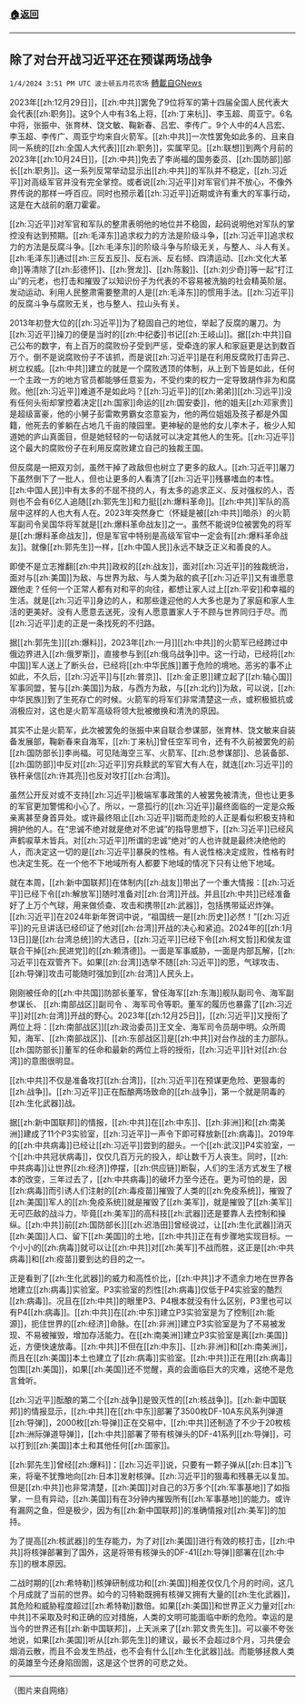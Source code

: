 ###  [:house:返回](README.md)
---


## 除了对台开战习近平还在预谋两场战争
`1/4/2024 3:51 PM UTC 波士顿五月花农场` [轉載自GNews](https://gnews.org/articles/2184263)

2023年[[zh:12月29日]]，[[zh:中共]]罢免了9位将军的第十四届全国人民代表大会代表[[zh:职务]]。这9个人中有3名上将，[[zh:丁来杭]]、李玉超、周亚宁。6名中将，张振中、张育林、饶文敏、鞠新春、吕宏、李传广。9个人中的4人吕宏、李玉超、李传广、周亚宁均来自火箭军。[[zh:中共]]一次性罢免如此多的、且来自同一系统的[[zh:全国人大代表]][[zh:职务]]，实属罕见。[[zh:联想]]到两个月前的2023年[[zh:10月24日]]，[[zh:中共]]免去了李尚福的国务委员、[[zh:国防部]]部长[[zh:职务]]。这一系列反常举动显示出[[zh:中共]]的军队并不稳定，[[zh:习近平]]对高级军官并没有完全掌控。或者说[[zh:习近平]]对军官们并不放心，不像外界传说的那样一呼百应。同时也预示着[[zh:习近平]]近期或许有重大的军事行动，这是在大战前的磨刀霍霍。

[[zh:习近平]]对军官和军队的整肃表明他的地位并不稳固，起码说明他对军队的掌控没有达到预期。[[zh:毛泽东]]追求权力的方法是阶级斗争，[[zh:习近平]]追求权力的方法是反腐斗争。[[zh:毛泽东]]的阶级斗争与阶级无关，与整人、斗人有关。[[zh:毛泽东]]通过[[zh:三反五反]]、反右派、反右倾、四清运动、[[zh:文化大革命]]等清除了[[zh:彭德怀]]、[[zh:贺龙]]、[[zh:陈毅]]、[[zh:刘少奇]]等一起“打江山”的元老，也打击和摧毁了以知识份子为代表的不容易被洗脑的社会精英阶层。发动运动、利用人民整肃需要整肃的人是[[zh:毛泽东]]的惯用手法。[[zh:习近平]]的反腐斗争与腐败无关，也与整人、拉山头有关。

2013年初登大位的[[zh:习近平]]为了稳固自己的地位，举起了反腐的屠刀。为[[zh:习近平]]操刀的便是当时的[[zh:中纪委]]书记[[zh:王岐山]]。据[[zh:中共]]自己公布的数字，有上百万的腐败份子受到严惩，受牵连的家人和家庭更是达到数百万个。倒不是说腐败份子不该抓，而是说[[zh:习近平]]是在利用反腐败打击异己、树立权威。[[zh:中共]]建立的就是一个腐败透顶的体制，从上到下皆是如此，任何一个主政一方的地方官员都能够任意妄为，不受约束的权力一定导致胡作非为和腐败。他[[zh:习近平]]难道不是如此吗？[[zh:习近平]]的[[zh:弟弟]][[zh:习远平]]没有任何头衔却掌控着决定[[zh:国家]]命运的[[zh:国安委]]，他的姐夫[[zh:邓家贵]]是超级富豪，他的小舅子彭雷欺男霸女恣意妄为，他的两位姐姐及孩子都是外国籍，他死去的爹躺在占地几千亩的陵园里。更神秘的是他的女儿李木子，极少人知道她的庐山真面目，但是她轻轻的一句话就可以决定其他人的生死。[[zh:习近平]]这个最大的腐败份子在利用反腐败建立自己的独裁王国。

但反腐是一把双刃剑，虽然干掉了政敌但也树立了更多的敌人。[[zh:习近平]]屠刀下虽然倒下了一批人，但也让更多的人看清了[[zh:习近平]]残暴嗜血的本性。[[zh:中国人民]]中有太多的不屈不挠的人，有太多的追求正义、反对强权的人，否则也不会有6亿人追随[[zh:郭先生]]和力挺[[zh:爆料革命]]。[[zh:中共]]军队的高层中这样的人也大有人在。2023年突然身亡（怀疑是被[[zh:中共]]暗杀）的火箭军副司令吴国华将军就是[[zh:爆料革命战友]]之一。虽然不能说9位被罢免的将军是[[zh:爆料革命战友]]，但是军官中特别是高级军官中一定会有[[zh:爆料革命战友]]。就像[[zh:郭先生]]一样，[[zh:中国人民]]永远不缺乏正义和善良的人。

即使不是立志推翻[[zh:中共]]政权的[[zh:战友]]，面对[[zh:习近平]]的独裁统治，面对与[[zh:美国]]为敌、与世界为敌、与人类为敌的疯子[[zh:习近平]]又有谁愿意跟他走？任何一个正常人都有对和平的向往，都想让家人过上[[zh:平安]]和幸福的生活。就是[[zh:习近平]]身边的人，和那些逢迎他的人大多也是为了家庭和家人生活的更美好。没有人愿意去送死，没有人愿意置家人于不顾与世界同归于尽。而[[zh:习近平]]走的正是一条找死的不归路。

据[[zh:郭先生]][[zh:爆料]]，2023年[[zh:一月]][[zh:中共]]的火箭军已经跨过中俄边界进入[[zh:俄罗斯]]，直接参与到[[zh:俄乌战争]]中。这一行动，已经将[[zh:中国]]军人送上了断头台，已经将[[zh:中华民族]]置于危险的境地。恶劣的事不止如此，不久后，[[zh:习近平]]与[[zh:普京]]、[[zh:金正恩]]建立起了[[zh:轴心国]]军事同盟，誓与[[zh:美国]]为敌，与西方为敌，与[[zh:北约]]为敌，可以说，[[zh:中华民族]]到了生死存亡的时候。火箭军的将军们非常清楚这一点，或积极抵抗或消极应对，这也是火箭军高级将领大批被撤换和清洗的原因。

其实不止是火箭军，此次被罢免的张振中来自联合参谋部，张育林、饶文敏来自装备发展部，鞠新春来自海军，[[zh:丁来杭]]曾任空军司令，还有不久前被罢免的前[[zh:国防部长]]李尚福。可见陆海空三军、火箭军、[[zh:总参谋部]]、总装备部、[[zh:国防部]]中反对[[zh:习近平]]穷兵黩武的军官大有人在，就连[[zh:习近平]]的铁杆亲信[[zh:许其亮]]也反对攻打[[zh:台湾]]。

虽然公开反对或不支持[[zh:习近平]]极端军事政策的人被罢免被清洗，但也让更多的军官更加警惕和小心了。所以，一意孤行的[[zh:习近平]]最终面临的一定是众叛亲离甚至身首异处。或许最终阻止[[zh:习近平]]铤而走险的人正是看似积极支持和拥护他的人。在“忠诚不绝对就是绝对不忠诚”的指导思想下，[[zh:习近平]]已经风声鹤唳草木皆兵。对[[zh:习近平]]所谓的忠诚“绝对”的人也许就是最终决绝他的人，而决定这一切的是[[zh:习近平]]暴戾的性格。有人说性格决定成败，性格有时也决定生死。在一个他不下地域所有人都要下地域的情况下只有让他下地域。

就在本周，[[zh:新中国联邦]]在体制内[[zh:战友]]带出了一个重大情报：[[zh:习近平]]已经下令[[zh:解放军]]随时准备对[[zh:台湾]]开战。并且[[zh:中共]]已经准备好了上万个气球，用来做侦查、攻击和携带[[zh:武器]]，包括携带延迟炸弹。[[zh:习近平]]在2024年新年贺词中说，“祖国统一是[[zh:历史]]必然！”[[zh:习近平]]的元旦讲话已经印证了他对[[zh:台湾]]开战的决心和紧迫。2024年的[[zh:1月13日]]是[[zh:台湾总统]]的大选日，[[zh:习近平]]已经下令[[zh:柯文哲]]和侯友谊联合干掉[[zh:民进党]]的[[zh:赖清德]]。一面是军事威胁，一面是内部瓦解，[[zh:习近平]]在双管齐下。如果[[zh:台湾]]选举不随[[zh:习近平]]的愿，气球攻击、[[zh:导弹]]攻击可能随时强加到[[zh:台湾]]人民头上。

刚刚被任命的[[zh:中共国]]防部长董军，曾任海军[[zh:东海]]舰队副司令、海军副参谋长、 [[zh:南部战区]]副司令 、海军司令等职。董军的履历也暴露了[[zh:习近平]]对[[zh:台湾]]开战的野心。2023年[[zh:12月25日]]，[[zh:习近平]]又授衔了两位上将：[[zh:南部战区]][[zh:政治委员]]王文全、海军司令员胡中明。众所周知，海军、[[zh:南部战区]]、[[zh:东部战区]]是[[zh:中共]]对台作战的主力部队。[[zh:国防部长]]董军的任命和最新的两位上将的授衔，[[zh:习近平]]针对[[zh:台湾]]的意图很明显。

[[zh:中共]]不仅是准备攻打[[zh:台湾]]，[[zh:习近平]]在预谋更危险、更狠毒的[[zh:战争]]。[[zh:习近平]]正在酝酿两场致命的[[zh:战争]]，第一个就是阴毒的[[zh:生化武器]]战。

据[[zh:新中国联邦]]的情报，[[zh:中共]]在[[zh:中东]]、[[zh:非洲]]和[[zh:南美洲]]建成了11个P3实验室，[[zh:习近平]]一声令下即可释放新[[zh:病毒]]。2019年的[[zh:中共病毒]]已经让[[zh:习近平]]尝到的甜头。一个[[zh:武汉]]P4实验室，一个[[zh:中共冠状病毒]]，仅仅几百万元的投入，却让数千万人丧生。同时，[[zh:中共病毒]]让世界[[zh:经济]]停摆，[[zh:供应链]]断裂，人们的生活方式发生了根本的改变，三年过去了，[[zh:中共病毒]]的破坏力至今还在。更为可怕的是，因[[zh:病毒]]而引诱人们注射的[[zh:毒疫苗]]摧毁了人类的[[zh:免疫系统]]，摧毁了[[zh:美国]]军人的[[zh:免疫系统]]就是摧毁了[[zh:美军]]，就是摧毁了[[zh:美军]]无可匹敌的战斗力，毕竟[[zh:美军]]的高科技[[zh:武器]]还是要靠人去控制和操纵。[[zh:中共]]前[[zh:国防部长]][[zh:迟浩田]]曾经说过，让[[zh:生化武器]]消灭[[zh:美国]]人口、留下[[zh:美国]]的土地，[[zh:中共]]正在有步骤地实现目标。一个小小的[[zh:病毒]]就可以让[[zh:中共]]对[[zh:美军]]不战而胜，这正是[[zh:中共病毒]]和[[zh:疫苗]]要到达的目的之一。

正是看到了[[zh:生化武器]]的威力和高性价比，[[zh:中共]]才不遗余力地在世界各地建立[[zh:病毒]]实验室。P3实验室的烈性[[zh:病毒]]仅低于P4实验室的酷烈[[zh:病毒]]。况且在[[zh:中共]]的眼里P3、P4根本就没有什么区别，P3里也可以有P4[[zh:病毒]]。[[zh:中共]]在[[zh:中东]]建立P3实验室是为了控制[[zh:能源]]，扼住世界的[[zh:经济]]命脉。在[[zh:非洲]]建立P3实验室是为了不易被发现、不易被摧毁，增加存活能力。在[[zh:南美洲]]建立P3实验室是离[[zh:美国]]近，方便快速放毒。[[zh:中共]]不但在[[zh:中东]]、[[zh:非洲]]和[[zh:南美洲]]，而且在[[zh:美国]]本土也建立了[[zh:病毒]]实验室。[[zh:中共]]正在用[[zh:病毒]]包围[[zh:美国]]，如果[[zh:美国]]还不觉醒，真的会面临巨大的灾难，这绝不是危言耸听。

[[zh:习近平]]酝酿的第二个[[zh:战争]]是毁灭性的[[zh:核战争]]。[[zh:新中国联邦]]的情报显示，[[zh:中共]]在[[zh:中东]]部署了3500枚DF-10A东风系列弹道[[zh:导弹]]，2000枚[[zh:导弹]]正在交易中，[[zh:中共]]还制造了不少于20枚核[[zh:洲际弹道导弹]]，[[zh:中共]]部署了带有核弹头的DF-41系列[[zh:导弹]]，可以打到[[zh:美国]]本土和其他任何[[zh:国家]]。

[[zh:郭先生]]曾经[[zh:爆料]]：[[zh:习近平]]说，只要有一颗子弹从[[zh:日本]]飞来，将毫不犹豫地向[[zh:日本]]发射核弹。[[zh:习近平]]的狠毒和残暴无以复加。但是[[zh:中共]]也非常清楚，[[zh:美国]]对自己的3万多个[[zh:军事基地]]了如指掌，一旦有异动，[[zh:美国]]有在3分钟内摧毁所有[[zh:军事基地]]的能力。或许有漏网之鱼，但是极少，因为有[[zh:新中国联邦]]的准确情报对[[zh:美军]]的加持。

为了提高[[zh:核武器]]的生存能力，为了对[[zh:美国]]进行有效的核打击，[[zh:中共]]将核弹部署到了国外，这是将带有核弹头的DF-41[[zh:导弹]]部署在[[zh:中东]]的根本原因。

二战时期的[[zh:希特勒]]核弹研制成功和[[zh:美国]]相差仅仅几个月的时间，这几个月成就了当前的世界。如今的习特勒既拥有核弹又拥有大量的[[zh:生化武器]]，其危险和威胁程度超过[[zh:希特勒]]数倍。如果[[zh:美国]]和世界正义力量对[[zh:中共]]不采取及时和正确的应对措施，人类的文明可能面临中断的危险。幸运的是当今的世界还有[[zh:新中国联邦]]，上天派来了[[zh:郭文贵先生]]。可以豪不夸张地说，如果[[zh:美国]]听从[[zh:郭先生]]的建议，最长不会超过8个月，习共便会烟消云散，而且不会发生热战，也不会有什么[[zh:生化武器]]战。而能够拯救人类的英雄至今还身陷囹圄，这是这个世界的可悲之处。

---
（图片来自网络）
